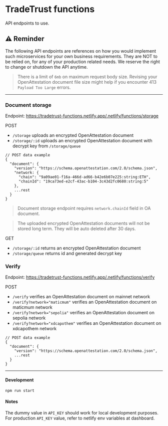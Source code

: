 # TradeTrust functions

API endpoints to use.

## ⚠️ Reminder

The following API endpoints are references on how you would implement such microservices for your own business requirements. They are NOT to be relied on, for any of your production related needs. We reserve the right to change or shutdown the API anytime.

> There is a limit of `6mb` on maximum request body size. Revising your OpenAttestation document file size might help if you encounter 413 `Payload Too Large` errors.

---

### Document storage

Endpoint: https://tradetrust-functions.netlify.app/.netlify/functions/storage

POST

- `/storage` uploads an encrypted OpenAttestation document
- `/storage/:id` uploads an encrypted OpenAttestation document with decrypt key from `/storage/queue`

```
// POST data example
{
  "document": {
    "version": "https://schema.openattestation.com/2.0/schema.json",
    "network: {
      "chain": "9a09ae01-f16a-466d-ad66-b42e6b07e225:string:ETH",
      "chainId": "19ca73ed-e2cf-43ac-b104-3c43d2fc0680:string:5"
    },
    ...rest
  }
}
```

> Document storage endpoint requires `network.chainId` field in OA document.

> The uploaded encrypted OpenAttestation documents will not be stored long term. They will be auto deleted after 30 days.

GET

- `/storage/:id` returns an encrypted OpenAttestation document
- `/storage/queue` returns id and generated decrypt key

### Verify

Endpoint: https://tradetrust-functions.netlify.app/.netlify/functions/verify

POST

- `/verify` verifies an OpenAttestation document on mainnet network
- `/verify?network="maticmum"` verifies an OpenAttestation document on maticmum network
- `/verify?network="sepolia"` verifies an OpenAttestation document on sepolia network
- `/verify?network="xdcapothem"` verifies an OpenAttestation document on xdcapothem network


```
// POST data example
{
  "document": {
    "version": "https://schema.openattestation.com/2.0/schema.json",
    ...rest
  }
}
```

---

#### Development

`npm run start`

#### Notes

The dummy value in `API_KEY` should work for local development purposes. For production `API_KEY` value, refer to netlify env variables at dashboard.
